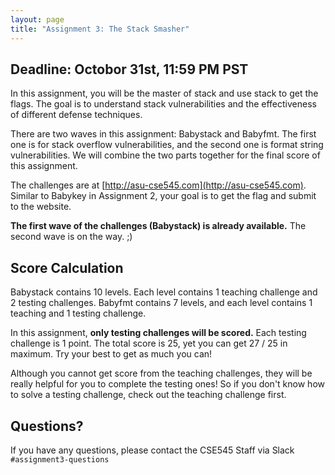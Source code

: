 ```yaml
---
layout: page
title: "Assignment 3: The Stack Smasher"
---
```


## Deadline: Octobor 31st, 11:59 PM PST

In this assignment, you will be the master of stack and use stack to get the flags.
The goal is to understand stack vulnerabilities and the effectiveness of different defense techniques.

There are two waves in this assignment: Babystack and Babyfmt. The first one is for stack overflow vulnerabilities, and the second one is format string vulnerabilities. We will combine the two parts together for the final score of this
assignment.

The challenges are at [http://asu-cse545.com](http://asu-cse545.com). Similar to Babykey in Assignment 2, your goal is to get the flag and submit to the website.

**The first wave of the challenges (Babystack) is already available.** The second wave is on the way. ;)


## Score Calculation

Babystack contains 10 levels. Each level contains 1 teaching challenge and 2 testing challenges.
Babyfmt contains 7 levels, and each level contains 1 teaching and 1 testing challenge.

In this assignment, **only testing challenges will be scored.**
Each testing challenge is 1 point.
The total score is 25, yet you can get 27 / 25 in maximum.
Try your best to get as much you can!

Although you cannot get score from the teaching challenges, they will be really helpful for you to complete the testing ones!
So if you don't know how to solve a testing challenge, check out the teaching challenge first.

## Questions?

If you have any questions, please contact the CSE545 Staff via Slack
`#assignment3-questions`
